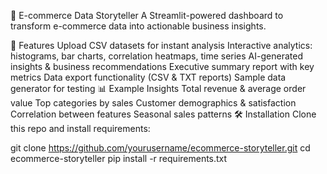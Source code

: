 🛒 E-commerce Data Storyteller
A Streamlit-powered dashboard to transform e-commerce data into actionable business insights.

🚀 Features
Upload CSV datasets for instant analysis
Interactive analytics: histograms, bar charts, correlation heatmaps, time series
AI-generated insights & business recommendations
Executive summary report with key metrics
Data export functionality (CSV & TXT reports)
Sample data generator for testing
📊 Example Insights
Total revenue & average order value
Top categories by sales
Customer demographics & satisfaction
Correlation between features
Seasonal sales patterns
🛠️ Installation
Clone this repo and install requirements:

git clone https://github.com/yourusername/ecommerce-storyteller.git
cd ecommerce-storyteller
pip install -r requirements.txt
